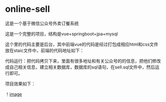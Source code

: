 # online-sell
这是一个基于微信公众号外卖订餐系统

这是一个完整的项目，结构是vue+springboot+jpa+mysql

这个里的代码主要是后台，其中前端vue的代码是经过打包成相应html和css文件放在staic文件中，前端的代码地址如下：

代码运行：把代码拷贝下来，里面有很多地址和有关公众号的的信息，把他们修改成自己相关信息，建立相关数据库，数据库的sql语句，在sell.sql文件中，然后运行即可。

项目效果如下：

！[image](https://github.com/philir/online-sell/blob/master/READMEImage/%E9%A6%96%E9%A1%B51.jpg)


